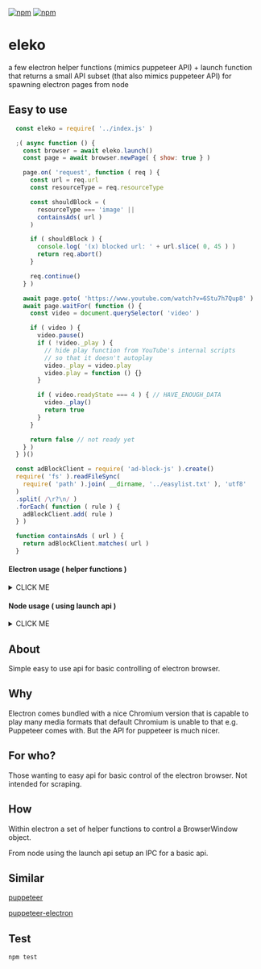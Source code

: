 [![npm](https://img.shields.io/npm/v/eleko.svg?maxAge=3600&style=flat-square)](https://www.npmjs.com/package/eleko)
[![npm](https://img.shields.io/npm/l/eleko.svg?maxAge=3600&style=flat-square)](https://github.com/talmobi/eleko/blob/master/LICENSE)

#  eleko
a few electron helper functions (mimics puppeteer API) + launch function that returns a small API subset (that also mimics puppeteer API) for spawning electron pages from node

## Easy to use
```javascript
  const eleko = require( '../index.js' )

  ;( async function () {
    const browser = await eleko.launch()
    const page = await browser.newPage( { show: true } )

    page.on( 'request', function ( req ) {
      const url = req.url
      const resourceType = req.resourceType

      const shouldBlock = (
        resourceType === 'image' ||
        containsAds( url )
      )

      if ( shouldBlock ) {
        console.log( '(x) blocked url: ' + url.slice( 0, 45 ) )
        return req.abort()
      }

      req.continue()
    } )

    await page.goto( 'https://www.youtube.com/watch?v=6Stu7h7Qup8' )
    await page.waitFor( function () {
      const video = document.querySelector( 'video' )

      if ( video ) {
        video.pause()
        if ( !video._play ) {
          // hide play function from YouTube's internal scripts
          // so that it doesn't autoplay
          video._play = video.play
          video.play = function () {}
        }

        if ( video.readyState === 4 ) { // HAVE_ENOUGH_DATA
          video._play()
          return true
        }
      }

      return false // not ready yet
    } )
  } )()

  const adBlockClient = require( 'ad-block-js' ).create()
  require( 'fs' ).readFileSync(
    require( 'path' ).join( __dirname, '../easylist.txt' ), 'utf8'
  )
  .split( /\r?\n/ )
  .forEach( function ( rule ) {
    adBlockClient.add( rule )
  } )

  function containsAds ( url ) {
    return adBlockClient.matches( url )
  }
```

#### Electron usage ( helper functions )
<details>
  <summary>CLICK ME</summary>

  ```javascript
    // this file is run with the electron binary
    const electron = require( 'electron' )
    const eleko = require( '../index.js' )

    // Module to control application life
    const app = electron.app
    // Module to create native browser window
    const BrowserWindow = electron.BrowserWindow

    app.on( 'ready', main )

    let mainWindow
    async function main () {
      // launch BrowserWindow with eleko.getDefaultOptions()
      mainWindow = new BrowserWindow( eleko.getDefaultOptions() )

      // block ads using a subset of easylist
      eleko.onrequest( mainWindow, function ( req ) {
          const url = req.url
          const shouldBlock = containsAds( url )
          if ( shouldBlock ) {
            console.log( '(x) blocked url: ' + url.slice( 0, 45 ) )
            return req.abort()
          }
          return req.continue()
      } )

      const url = 'https://www.youtube.com/watch?v=Gu2pVPWGYMQ'
      await eleko.goto( mainWindow, url )

      // waitFor string
      await eleko.waitFor( mainWindow, 'video' )

      // evaluate
      await eleko.evaluate( mainWindow, function () {
        const video = document.querySelector( 'video' )

        video.pause()

        video._play = video.play // keep reference to original
        video.play = function () {} // remove .play so that YouTube's scripts can't play it automatically
      } )

      // get title
      const title = await eleko.evaluate( mainWindow, function () {
        return document.title
      } )
      console.log( 'title: ' + title )

      // waitFor function
      await eleko.waitFor( mainWindow, function () {
        const el = document.querySelector( 'video' )
        // wait until we can play video
        return el && el.readyState === 4 // HAVE_ENOUGH_DATA
      } )

      // evaluate with args ( play video )
      await eleko.evaluate( mainWindow, function ( selector, data ) {
        const el = document.querySelector( selector )

        // call the original play function
        el[ data.function_name ]()
      }, 'video', { function_name: '_play' } )

      // print video duration periodically
      tick()
      async function tick () {
        const time = await eleko.evaluate( mainWindow, function () {
          const video = document.querySelector( 'video' )
          return {
            currentTime: video.currentTime,
            duration: video.duration
          }
        } )

        if ( time ) {
          console.log( `${ time.currentTime } / ${ time.duration }` )
        }

        setTimeout( tick, 1000 )
      }
    }

    function containsAds ( url ) {
      return adBlockClient.matches( url )
    }

    const fs = require( 'fs' )
    const path = require( 'path' )
    const adBlockClient = require( 'ad-block-js' ).create()
    fs.readFileSync(
      path.join( __dirname, '../easylist.txt' ), 'utf8'
    )
    .split( /\r?\n/ )
    .forEach( function ( rule ) {
      adBlockClient.add( rule )
    } )
  ```
</details>


#### Node usage ( using launch api )
<details>
  <summary>CLICK ME</summary>

  ```javascript
    const electron = require( 'electron' )
    const eleko = require( '../index.js' )

    const fs = require( 'fs' )
    const path = require( 'path' )

    main()

    async function main ()
    {
      // make sure you have electron installed
      // npm install --save electron ( tested on 7.1.11 )
      const browser = await eleko.launch()
      const page = await browser.newPage()

      const userAgent = await page.call( 'webContents.session.getUserAgent' )
      console.log( 'userAgent: ' + userAgent )

      // cancel or do something before requests
      page.on( 'request', function ( req ) {
        const url = req.url
        const resourceType = req.resourceType

        const shouldBlock = (
          resourceType === 'image' ||
          containsAds( url )
        )

        console.log( 'url: ' + url )
        console.log( 'contains ads: ' + containsAds( url ) )

        if ( shouldBlock ) return req.abort()
        req.continue()
      } )

      console.log( ' == GIRAFFE == ' )

      const url = 'https://www.youtube.com/watch?v=Gu2pVPWGYMQ'
      await page.goto( url )

      console.log( ' == PAGE LOADED == ' )

      const now = Date.now()
      await page.waitFor( 'video' )

      await page.waitFor( function () {
        return document.title.toLowerCase() !== 'youtube'
      } )

      const title = await page.evaluate(
        function ( selector ) {
          return document[ selector ]
        },
        'title'
      )

      console.log( 'title: ' + title )
      console.log( 'waited for: ' + ( Date.now() - now ) )

      await page.waitFor(
        function () {
          const v = document.querySelector( 'video' )
          if ( v ) {
            v.pause()

            // hide play fn so that YouTube's own scripts won't
            // auto play the video
            if ( !v._play ) {
              v._play = v.play
              v.play = function () {}
            }
          }
          // wait until page can be played
          return v && v.readyState === 4 // HAVE_ENOUGH_DATA
        }
      )

      await page.evaluate(
        function () {
          const v = document.querySelector( 'video' )
          v._play()
        }
      )

      // print video duration periodically
      tick()
      async function tick () {
        const time = await page.evaluate( function () {
          const video = document.querySelector( 'video' )
          return {
            currentTime: video.currentTime,
            duration: video.duration
          }
        } )

        if ( time ) {
          console.log( `${ time.currentTime } / ${ time.duration }` )
        }

        setTimeout( tick, 1000 )
      }
    }

    const adBlockClient = require( 'ad-block-js' ).create()
    fs.readFileSync(
      path.join( __dirname, '../easylist.txt' ), 'utf8'
    )
    .split( /\r?\n/ )
    .forEach( function ( rule ) {
      adBlockClient.add( rule )
    } )

    function containsAds ( url ) {
      console.log( 'calling containsAds: ' + url.slice( 0, 55 ) )
      return adBlockClient.matches( url )
    }
  ```
</details>

## About

Simple easy to use api for basic controlling of electron
browser.

## Why

Electron comes bundled with a nice Chromium version that is
capable to play many media formats that default Chromium is
unable to that e.g. Puppeteer comes with. But the API for
puppeteer is much nicer.

## For who?

Those wanting to easy api for basic control of the electron browser. Not intended for scraping.

## How

Within electron a set of helper functions to control a BrowserWindow object.

From node using the launch api setup an IPC for a basic api.

## Similar

[puppeteer](https://github.com/puppeteer/puppeteer)

[puppeteer-electron](https://www.npmjs.com/package/puppeteer-electron)

## Test
```
npm test
```

